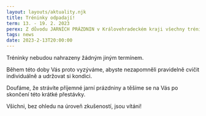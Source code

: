 ```yaml
---
layout: layouts/aktuality.njk
title: Tréninky odpadají!
term: 13. - 19. 2. 2023
perex: Z důvodu JARNÍCH PRÁZDNIN v Královehradeckém kraji všechny tréninky v týdnu od 13. - 19. 2. odpadají!
tags: news
date: 2023-2-13T20:00:00
---
```



<p class="paragraph">Tréninky nebudou nahrazeny žádným jiným termínem.
</p>


<p class="paragraph">Během této doby Vás proto vyzýváme, abyste nezapomněli pravidelně cvičit individuálně a udržovat si kondici.</p>

<p class="paragraph">Doufáme, že strávíte příjemné jarní prázdniny a těšíme se na Vás po skončení této krátké přestávky.</p>

<p class="paragraph">
Všichni, bez ohledu na úroveň zkušeností, jsou vítáni!
</p>

